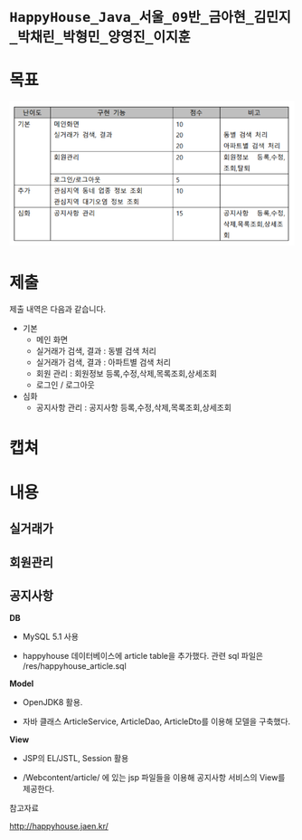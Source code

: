 # `HappyHouse_Java_서울_09반_금아현_김민지_박채린_박형민_양영진_이지훈`



# 목표

![img](images/unknown.png)



# 제출

제출 내역은 다음과 같습니다.

- 기본
  - 메인 화면
  - 실거래가 검색, 결과 : 동별 검색 처리
  - 실거래가 검색, 결과 : 아파트별 검색 처리
  - 회원 관리 : 회원정보 등록,수정,삭제,목록조회,상세조회
  - 로그인 / 로그아웃
- 심화
  - 공지사항 관리 : 공지사항 등록,수정,삭제,목록조회,상세조회



# 캡쳐







# 내용

## 실거래가



## 회원관리



## 공지사항

**DB**

- MySQL 5.1 사용

- happyhouse 데이터베이스에 article table을 추가했다. 관련 sql 파일은 /res/happyhouse_article.sql

**Model** 

- OpenJDK8 활용. 

- 자바 클래스 ArticleService, ArticleDao, ArticleDto를 이용해 모델을 구축했다.

**View**

- JSP의 EL/JSTL, Session 활용

- /Webcontent/article/ 에 있는 jsp 파일들을 이용해 공지사항 서비스의 View를 제공한다.



참고자료

http://happyhouse.jaen.kr/